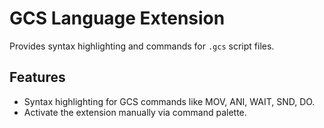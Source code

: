 # GCS Language Extension

Provides syntax highlighting and commands for `.gcs` script files.

## Features

- Syntax highlighting for GCS commands like MOV, ANI, WAIT, SND, DO.
- Activate the extension manually via command palette.